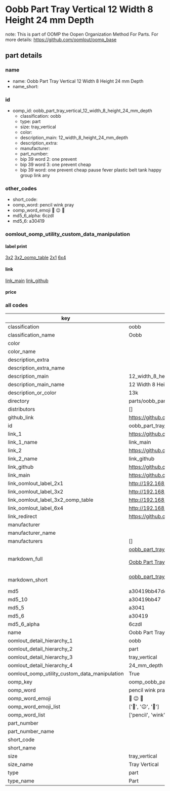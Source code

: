 # Oobb Part Tray Vertical 12 Width 8 Height 24 mm Depth  

note: This is part of OOMP the Oopen Organization Method For Parts. For more details: https://github.com/oomlout/oomp_base

##  part details
  







### name
* name: Oobb Part Tray Vertical 12 Width 8 Height 24 mm Depth
* name_short: 
### id
* oomp_id: oobb_part_tray_vertical_12_width_8_height_24_mm_depth
  * classification: oobb
  * type: part
  * size: tray_vertical
  * color: 
  * description_main: 12_width_8_height_24_mm_depth
  * description_extra: 
  * manufacturer: 
  * part_number: 
  * bip 39 word 2: one prevent
  * bip 39 word 3: one prevent cheap
  * bip 39 word: one prevent cheap pause fever plastic belt tank happy group link any

### other_codes
* short_code: 
* oomp_word: pencil wink pray
* oomp_word_emoji :pencil: :wink: :pray:
* md5_6_alpha: 6czdl
* md5_6: a30419






### oomlout_oomp_utility_custom_data_manipulation
#### label print
[3x2](http://192.168.1.245:1112/?label=oomp%206czdl)
[3x2_oomp_table](http://192.168.1.108:1112/?label=oomp%206czdl)
[2x1](http://192.168.1.242:1112/?label=oomp%206czdl)
[6x4](http://192.168.1.55:1112/?label=oomp%206czdl)    

#### link

[link_main](https://github.com/oomlout/oomlout_oomp_version_1_messy/tree/main/parts/oobb_part_tray_vertical_12_width_8_height_24_mm_depth) [link_github](https://github.com/oomlout/oomlout_oomp_version_1_messy/tree/main/parts/oobb_part_tray_vertical_12_width_8_height_24_mm_depth)                             

#### price







### all codes 
| key | value |  
| --- | --- |  
| classification | oobb |  
| classification_name | Oobb |  
| color |  |  
| color_name |  |  
| description_extra |  |  
| description_extra_name |  |  
| description_main | 12_width_8_height_24_mm_depth |  
| description_main_name | 12 Width 8 Height 24 mm Depth |  
| description_or_color | 13k |  
| directory | parts/oobb_part_tray_vertical_12_width_8_height_24_mm_depth |  
| distributors | [] |  
| github_link | https://github.com/oomlout/oomlout_oomp_part_src/tree/main/parts/oobb_part_tray_vertical_12_width_8_height_24_mm_depth |  
| id | oobb_part_tray_vertical_12_width_8_height_24_mm_depth |  
| link_1 | https://github.com/oomlout/oomlout_oomp_version_1_messy/tree/main/parts/oobb_part_tray_vertical_12_width_8_height_24_mm_depth |  
| link_1_name | link_main |  
| link_2 | https://github.com/oomlout/oomlout_oomp_version_1_messy/tree/main/parts/oobb_part_tray_vertical_12_width_8_height_24_mm_depth |  
| link_2_name | link_github |  
| link_github | https://github.com/oomlout/oomlout_oomp_version_1_messy/tree/main/parts/oobb_part_tray_vertical_12_width_8_height_24_mm_depth |  
| link_main | https://github.com/oomlout/oomlout_oomp_version_1_messy/tree/main/parts/oobb_part_tray_vertical_12_width_8_height_24_mm_depth |  
| link_oomlout_label_2x1 | http://192.168.1.242:1112/?label=oomp%206czdl |  
| link_oomlout_label_3x2 | http://192.168.1.245:1112/?label=oomp%206czdl |  
| link_oomlout_label_3x2_oomp_table | http://192.168.1.108:1112/?label=oomp%206czdl |  
| link_oomlout_label_6x4 | http://192.168.1.55:1112/?label=oomp%206czdl |  
| link_redirect | https://github.com/oomlout/oomlout_oomp_version_1_messy/tree/main/parts/oobb_part_tray_vertical_12_width_8_height_24_mm_depth |  
| manufacturer |  |  
| manufacturer_name |  |  
| manufacturers | [] |  
| markdown_full | [oobb_part_tray_vertical_12_width_8_height_24_mm_depth](none)<br>[](none)<br>[Oobb Part Tray Vertical 12 Width 8 Height 24 Mm Depth](none)<br><br> |  
| markdown_short | [oobb_part_tray_vertical_12_width_8_height_24_mm_depth](none)<br><br> |  
| md5 | a30419bb47dda29e982aba164dea94d5 |  
| md5_10 | a30419bb47 |  
| md5_5 | a3041 |  
| md5_6 | a30419 |  
| md5_6_alpha | 6czdl |  
| name | Oobb Part Tray Vertical 12 Width 8 Height 24 mm Depth |  
| oomlout_detail_hierarchy_1 | oobb |  
| oomlout_detail_hierarchy_2 | part |  
| oomlout_detail_hierarchy_3 | tray_vertical |  
| oomlout_detail_hierarchy_4 | 24_mm_depth |  
| oomlout_oomp_utility_custom_data_manipulation | True |  
| oomp_key | oomp_oobb_part_tray_vertical_12_width_8_height_24_mm_depth |  
| oomp_word | pencil wink pray |  
| oomp_word_emoji | :pencil: :wink: :pray: |  
| oomp_word_emoji_list | [':pencil:', ':wink:', ':pray:'] |  
| oomp_word_list | ['pencil', 'wink', 'pray'] |  
| part_number |  |  
| part_number_name |  |  
| short_code |  |  
| short_name |  |  
| size | tray_vertical |  
| size_name | Tray Vertical |  
| type | part |  
| type_name | Part |  
